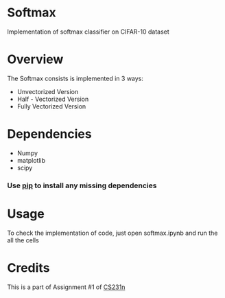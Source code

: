 # Softmax
Implementation of softmax classifier on CIFAR-10 dataset


Overview
============

The Softmax consists is implemented in 3 ways:
* Unvectorized Version
* Half - Vectorized Version
* Fully Vectorized Version


Dependencies
============

* Numpy 
* matplotlib
* scipy 
### Use [pip](https://pypi.python.org/pypi/pip) to install any missing dependencies


Usage
===========

To check the implementation of code, just open softmax.ipynb and run the all the cells


Credits
===========

This is a part of Assignment #1 of [CS231n](http://cs231n.github.io/)

